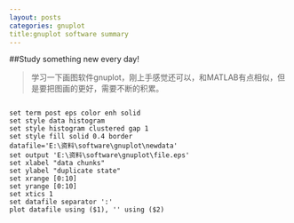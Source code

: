 ```yaml
--- 
layout: posts
categories: gnuplot
title:gnuplot software summary
---
```

##Study something new every day!
> 学习一下画图软件gnuplot，刚上手感觉还可以，和MATLAB有点相似，但是要把图画的更好，需要不断的积累。
<pre><code>
set term post eps color enh solid
set style data histogram  
set style histogram clustered gap 1  
set style fill solid 0.4 border
datafile='E:\资料\software\gnuplot\newdata'
set output 'E:\资料\software\gnuplot\file.eps'
set xlabel "data chunks" 
set ylabel "duplicate state" 
set xrange [0:10]
set yrange [0:10]
set xtics 1
set datafile separator ':'
plot datafile using ($1), '' using ($2)
</code></pre>


